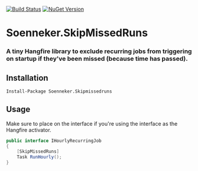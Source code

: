 [![Build Status](https://dev.azure.com/soenneker/soenneker.skipmissedruns/_apis/build/status/soenneker.soenneker.skipmissedruns?branchName=main)](https://dev.azure.com/soenneker/soenneker.SkipMissedRuns/_build/latest?definitionId=1&branchName=main)
[![NuGet Version](https://img.shields.io/nuget/v/Soenneker.SkipMissedRuns.svg?style=flat)](https://www.nuget.org/packages/Soenneker.SkipMissedRuns/)

# Soenneker.SkipMissedRuns
### A tiny Hangfire library to exclude recurring jobs from triggering on startup if they've been missed (because time has passed).

## Installation

```
Install-Package Soenneker.Skipmissedruns
```

## Usage

Make sure to place on the interface if you're using the interface as the Hangfire activator.

```csharp
public interface IHourlyRecurringJob
{
    [SkipMissedRuns]
    Task RunHourly();
}
```